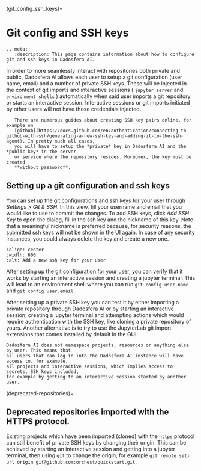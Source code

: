 (git_config_ssh_keys)=

# Git config and SSH keys

```{eval-rst}
.. meta::
   :description: This page contains information about how to configure git and ssh keys in Dadosfera AI.
```

In order to more seamlessly interact with repositories both private and
public, Dadosfera AI allows each user to setup a git configuration (user
name, email) and a number of private SSH keys. These will be injected in
the context of git imports and interactive sessions ( `jupyter server`
and `environment shells` ) automatically when said user imports a git
repository or starts an interactive session. Interactive sessions or git
imports initiated by other users will not have those credentials
injected.

```{tip}
   There are numerous guides about creating SSH key pairs online, for example on
   [github](https://docs.github.com/en/authentication/connecting-to-github-with-ssh/generating-a-new-ssh-key-and-adding-it-to-the-ssh-agent). In pretty much all cases,
   you will have to setup the *private* key in Dadosfera AI and the *public key* in the server
   or service where the repository resides. Moreover, the key must be created
   **without password**.
```

## Setting up a git configuration and ssh keys

You can set up the git configurations and ssh keys for your user through _Settings_ > _Git & SSH_.
In this view, fill your username and email that you would like to use to commit the changes. To add
SSH keys, click _Add SSH Key_ to open the dialog, fill in the ssh key and the nickname of this key.
Note that a meaningful nickname is preferred because, for security reasons, the submitted ssh keys will not be shown in the UI again. In case of any security instances, you could always delete the key and create a new one.

```{figure} ../img/add-ssh-key.png
:align: center
:width: 600
:alt: Add a new ssh key for your user
```

After setting up the git configuration for your user, you can verify that it works by
starting an interactive session and creating a jupyter terminal. This will lead to
an environment shell where you can run `git config user.name` and `git config user.email`.

After setting up a private SSH key you can test it by either importing a private repository
through Dadosfera AI or by starting an interactive session, creating a jupyter terminal and
attempting actions which would require authentication with the SSH key, like cloning a private
repository of yours. Another alternative is to try to use the JupyterLab git import
extensions that comes installed by default in the GUI.

```{warning}
Dadosfera AI does not namespace projects, resources or anything else by user. This means that
all users that can log in into the Dadosfera AI instance will have access to, for example,
all projects and interactive sessions, which implies access to secrets, SSH keys included,
for example by getting to an interactive session started by another user.
```

(deprecated-repositories)=

## Deprecated repositories imported with the HTTPS protocol.

Existing projects which have been imported (cloned) with the `https` protocol can still
benefit of private SSH keys by changing their origin. This can be achieved by starting
an interactive session and getting into a jupyter terminal, then using `git` to change
the origin, for example `git remote set-url origin git@github.com:orchest/quickstart.git`.
